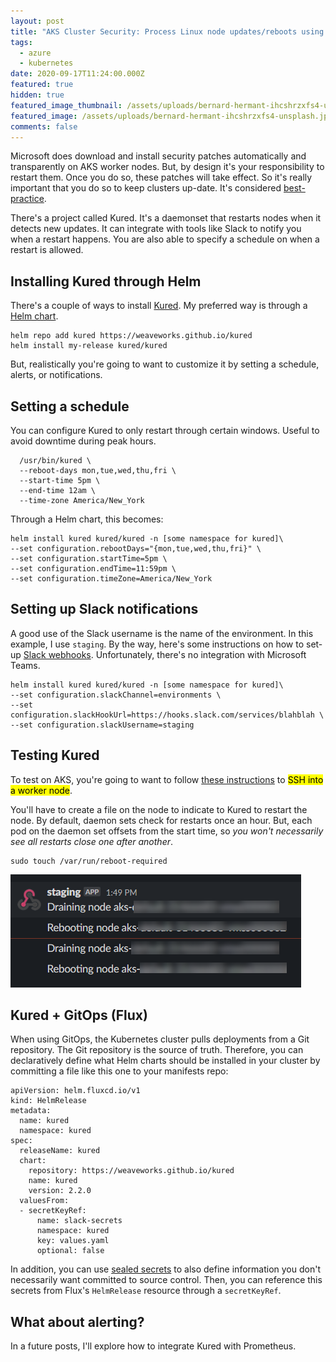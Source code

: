 ```yaml
---
layout: post
title: "AKS Cluster Security: Process Linux node updates/reboots using Kured"
tags:
  - azure
  - kubernetes
date: 2020-09-17T11:24:00.000Z
featured: true
hidden: true
featured_image_thumbnail: /assets/uploads/bernard-hermant-ihcshrzxfs4-unsplash.jpg
featured_image: /assets/uploads/bernard-hermant-ihcshrzxfs4-unsplash.jpg
comments: false
---
```

Microsoft does download and install security patches automatically and transparently on AKS worker nodes. But, by design it's your responsibility to restart them. Once you do so, these patches will take effect. So it's really important that you do so to keep clusters up-date. It's considered [best-practice](https://docs.microsoft.com/en-us/azure/aks/operator-best-practices-cluster-security#process-linux-node-updates-and-reboots-using-kured).

<!--more-->

There's a project called Kured. It's a daemonset that restarts nodes when it detects new updates. It can integrate with tools like Slack to notify you when a restart happens. You are also able to specify a schedule on when a restart is allowed. 

## Installing Kured through Helm

There's a couple of ways to install [Kured](https://github.com/weaveworks/kured). My preferred way is through a [Helm chart](https://github.com/weaveworks/kured/tree/master/charts/kured). 

```
helm repo add kured https://weaveworks.github.io/kured
helm install my-release kured/kured
```

But, realistically you're going to want to customize it by setting a schedule, alerts, or notifications.

## Setting a schedule

You can configure Kured to only restart through certain windows. Useful to avoid downtime during peak hours.

```
  /usr/bin/kured \
  --reboot-days mon,tue,wed,thu,fri \
  --start-time 5pm \
  --end-time 12am \
  --time-zone America/New_York
```

Through a Helm chart, this becomes:

```
helm install kured kured/kured -n [some namespace for kured]\
--set configuration.rebootDays="{mon,tue,wed,thu,fri}" \
--set configuration.startTime=5pm \
--set configuration.endTime=11:59pm \
--set configuration.timeZone=America/New_York
```

## Setting up Slack notifications

A good use of the Slack username is the name of the environment. In this example, I use `staging`. By the way, here's some instructions on how to set-up [Slack webhooks](https://api.slack.com/messaging/webhooks). Unfortunately, there's no integration with Microsoft Teams.

```
helm install kured kured/kured -n [some namespace for kured]\
--set configuration.slackChannel=environments \
--set configuration.slackHookUrl=https://hooks.slack.com/services/blahblah \
--set configuration.slackUsername=staging
```

## Testing Kured

To test on AKS, you're going to want to follow [these instructions](https://docs.microsoft.com/en-us/azure/aks/ssh) to <mark>SSH into a worker node</mark>.

You'll have to create a file on the node to indicate to Kured to restart the node. By default, daemon sets check for restarts once an hour. But, each pod on the daemon set offsets from the start time, so *you won't necessarily see all restarts close one after another*.

```
sudo touch /var/run/reboot-required
```

![Kured slack notifications example](/assets/uploads/kured-slack-notifications.png "Kured slack notifications example")

## Kured + GitOps (Flux)

When using GitOps, the Kubernetes cluster pulls deployments from a Git repository. The Git repository is the source of truth. Therefore, you can declaratively define what Helm charts should be installed in your cluster by committing a file like this one to your manifests repo:

```
apiVersion: helm.fluxcd.io/v1
kind: HelmRelease
metadata:
  name: kured
  namespace: kured
spec:
  releaseName: kured
  chart:
    repository: https://weaveworks.github.io/kured
    name: kured
    version: 2.2.0
  valuesFrom:
  - secretKeyRef:
      name: slack-secrets
      namespace: kured
      key: values.yaml
      optional: false
```

In addition, you can use [sealed secrets](https://github.com/bitnami-labs/sealed-secrets) to also define information you don't necessarily want committed to source control. Then, you can reference this secrets from Flux's `HelmRelease` resource through a `secretKeyRef`.

## What about alerting?

In a future posts, I'll explore how to integrate Kured with Prometheus.